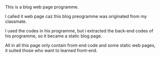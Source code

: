 This is a blog web page programme.

I called it web page caz this blog preogramme was originated from my classmate.

I used the codes in his programme, but i extracted the back-end codes of his programme, so it became a static blog page.

All in all this page only contain front-end code and some static web pages, it suited those who want to learned front-end.
